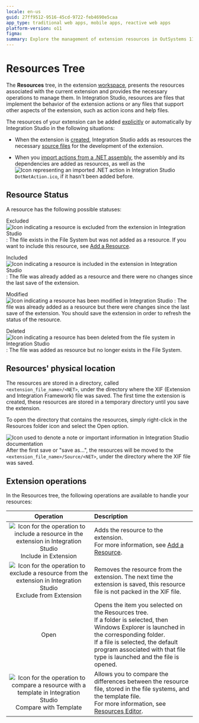 ```yaml
---
locale: en-us
guid: 27ff9512-9516-45cd-9722-feb4690e5caa
app_type: traditional web apps, mobile apps, reactive web apps
platform-version: o11
figma:
summary: Explore the management of extension resources in OutSystems 11 (O11) using Integration Studio's Resources tree.
---
```

# Resources Tree

The **Resources** tree, in the extension [workspace](<workspace.md>), presents the resources associated with the current extension and provides the necessary operations to manage them. In Integration Studio, resources are files that implement the behavior of the extension actions or any files that support other aspects of the extension, such as action icons and help files.

The resources of your extension can be added [explicitly](<../../integration-with-systems/integration-studio/managing-extensions/resource-define.md>) or automatically by Integration Studio in the following situations:

  * When the extension is [created](<../../integration-with-systems/integration-studio/extension-life-cycle/extension-create.md>), Integration Studio adds as resources the necessary [source files](<../../integration-with-systems/integration-studio/getting-started/extension-source-files.md>) for the development of the extension.

  * When you [import actions from a .NET assembly](<../../integration-with-systems/integration-studio/managing-extensions/net-assembly-import-action.md>), the assembly and its dependencies are added as resources, as well as the ![Icon representing an imported .NET action in Integration Studio](images/imported-action.gif "Imported .NET Action Icon") `DotNetAction.ico`, if it hasn't been added before.

## Resource Status

A resource has the following possible statuses:

Excluded ![Icon indicating a resource is excluded from the extension in Integration Studio](images/resource-faded.gif "Excluded Resource Icon")
:   The file exists in the File System but was not added as a resource. If you want to include this resource, see [Add a Resource](<../../integration-with-systems/integration-studio/managing-extensions/resource-define.md>).

Included ![Icon indicating a resource is included in the extension in Integration Studio](images/resource-add.gif "Included Resource Icon")
:   The file was already added as a resource and there were no changes since the last save of the extension.

Modified ![Icon indicating a resource has been modified in Integration Studio](images/resource-modified.gif "Modified Resource Icon")
:   The file was already added as a resource but there were changes since the last save of the extension. You should save the extension in order to refresh the status of the resource.

Deleted ![Icon indicating a resource has been deleted from the file system in Integration Studio](images/resource-broken.gif "Deleted Resource Icon")
:   The file was added as resource but no longer exists in the File System.

## Resources' physical location

The resources are stored in a directory, called `<extension_file_name>/<NET>`, under the directory where the XIF (Extension and Integration Framework) file was saved. The first time the extension is created, these resources are stored in a temporary directory until you save the extension.

To open the directory that contains the resources, simply right-click in the Resources folder icon and select the Open option.

![Icon used to denote a note or important information in Integration Studio documentation](images/note.gif "Note Icon") After the first save or "save as...", the resources will be moved to the `<extension_file_name>/Source/<NET>`, under the directory where the XIF file was saved.

## Extension operations

In the Resources tree, the following operations are available to handle your resources:

Operation | Description
:--------:|:-----------
![Icon for the operation to include a resource in the extension in Integration Studio](images/resource-include.gif "Include Resource Icon") Include in Extension | Adds the resource to the extension.<br/>For more information, see [Add a Resource](<../../integration-with-systems/integration-studio/managing-extensions/resource-define.md>).
![Icon for the operation to exclude a resource from the extension in Integration Studio](images/resource-exclude.gif "Exclude Resource Icon") Exclude from Extension | Removes the resource from the extension. The next time the extension is saved, this resource file is not packed in the XIF file.
Open | Opens the item you selected on the Resources tree.<br/>If a folder is selected, then Windows Explorer is launched in the corresponding folder.<br/>If a file is selected, the default program associated with that file type is launched and the file is opened.
![Icon for the operation to compare a resource with a template in Integration Studio](images/resource-compare.gif "Compare Resource Icon") Compare with Template | Allows you to compare the differences between the resource file, stored in the file systems, and the template file.<br/>For more information, see [Resources Editor](<editor/resource.md>).
